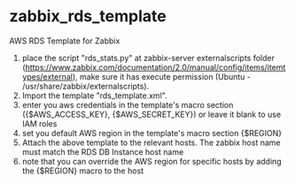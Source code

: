 zabbix_rds_template
===================

AWS RDS Template for Zabbix

1. place the script "rds_stats.py" at zabbix-server externalscripts folder (https://www.zabbix.com/documentation/2.0/manual/config/items/itemtypes/external), make sure it has execute permission (Ubuntu - /usr/share/zabbix/externalscripts). 
2. Import the template "rds_template.xml".
3. enter you aws credentials in the template's macro section ({$AWS_ACCESS_KEY},  {$AWS_SECRET_KEY}) or leave it blank to use IAM roles 
4. set you default AWS region in the template's macro section {$REGION}
5. Attach the above template to the relevant hosts. The zabbix host name must match the RDS DB Instance host name
6. note that you can override the AWS region for specific hosts by adding the {$REGION} macro to the host

